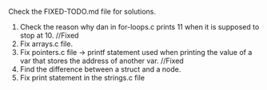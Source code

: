 Check the FIXED-TODO.md file for solutions.
1. Check the reason why dan in for-loops.c prints 11 when it is supposed to stop at 10.   //Fixed
2. Fix arrays.c file.
3. Fix pointers.c file -> printf statement used when printing the value of a var that stores the address of another var. //Fixed
4. Find the difference between a struct and a node.
5. Fix print statement in the strings.c file
